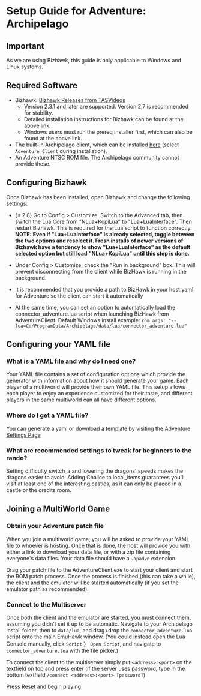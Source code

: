 # Setup Guide for Adventure: Archipelago

## Important

As we are using Bizhawk, this guide is only applicable to Windows and Linux systems.

## Required Software

- Bizhawk: [Bizhawk Releases from TASVideos](https://tasvideos.org/BizHawk/ReleaseHistory)
  - Version 2.3.1 and later are supported. Version 2.7 is recommended for stability.
  - Detailed installation instructions for Bizhawk can be found at the above link.
  - Windows users must run the prereq installer first, which can also be found at the above link.
- The built-in Archipelago client, which can be installed [here](https://github.com/ArchipelagoMW/Archipelago/releases)
  (select `Adventure Client` during installation).
- An Adventure NTSC ROM file. The Archipelago community cannot provide these.

## Configuring Bizhawk

Once Bizhawk has been installed, open Bizhawk and change the following settings:

- (≤ 2.8) Go to Config > Customize. Switch to the Advanced tab, then switch the Lua Core from "NLua+KopiLua" to
  "Lua+LuaInterface". Then restart Bizhawk. This is required for the Lua script to function correctly.
  **NOTE: Even if "Lua+LuaInterface" is already selected, toggle between the two options and reselect it. Fresh installs** 
  **of newer versions of Bizhawk have a tendency to show "Lua+LuaInterface" as the default selected option but still load** 
  **"NLua+KopiLua" until this step is done.**
- Under Config > Customize, check the "Run in background" box. This will prevent disconnecting from the client while
BizHawk is running in the background.

- It is recommended that you provide a path to BizHawk in your host.yaml for Adventure so the client can start it automatically
- At the same time, you can set an option to automatically load the connector_adventure.lua script when launching BizHawk
from AdventureClient.
Default Windows install example:
```rom_args: "--lua=C:/ProgramData/Archipelago/data/lua/connector_adventure.lua"```

## Configuring your YAML file

### What is a YAML file and why do I need one?

Your YAML file contains a set of configuration options which provide the generator with information about how it should
generate your game. Each player of a multiworld will provide their own YAML file. This setup allows each player to enjoy
an experience customized for their taste, and different players in the same multiworld can all have different options.

### Where do I get a YAML file?

You can generate a yaml or download a template by visiting the [Adventure Settings Page](/games/Adventure/player-settings)

### What are recommended settings to tweak for beginners to the rando?
Setting difficulty_switch_a and lowering the dragons' speeds makes the dragons easier to avoid.  Adding Chalice to 
local_items guarantees you'll visit at least one of the interesting castles, as it can only be placed in a castle or
the credits room.

## Joining a MultiWorld Game

### Obtain your Adventure patch file

When you join a multiworld game, you will be asked to provide your YAML file to whoever is hosting. Once that is done,
the host will provide you with either a link to download your data file, or with a zip file containing everyone's data
files. Your data file should have a `.apadvn` extension.

Drag your patch file to the AdventureClient.exe to start your client and start the ROM patch process. Once the process 
is finished (this can take a while), the client and the emulator will be started automatically (if you set the emulator 
path as recommended).

### Connect to the Multiserver

Once both the client and the emulator are started, you must connect them, assuming you didn't set it up to be automatic.
Navigate to your Archipelago install folder, then to `data/lua`, and drag+drop the `connector_adventure.lua` script onto
the main EmuHawk window. (You could instead open the Lua Console manually, click `Script` 〉 `Open Script`, and navigate
to `connector_adventure.lua` with the file picker.)

To connect the client to the multiserver simply put `<address>:<port>` on the textfield on top and press enter (if the
server uses password, type in the bottom textfield `/connect <address>:<port> [password]`)

Press Reset and begin playing
